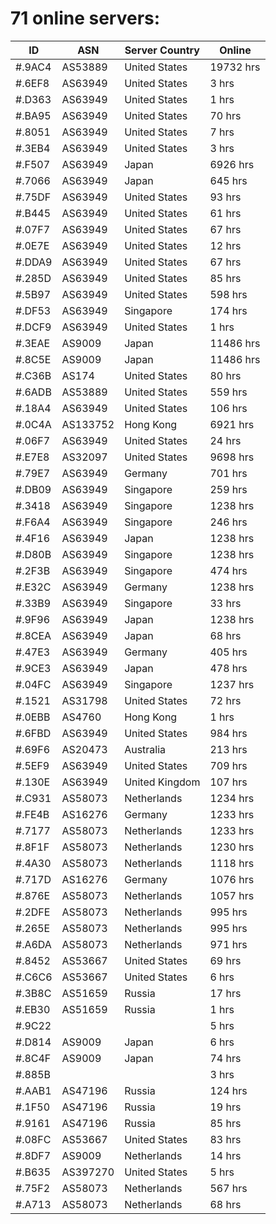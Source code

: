 # 71 online servers:

| ID | ASN | Server Country | Online |
| ------ | ------ | ------ | ------ |
| #.9AC4 | AS53889 | United States | 19732 hrs |
| #.6EF8 | AS63949 | United States | 3 hrs |
| #.D363 | AS63949 | United States | 1 hrs |
| #.BA95 | AS63949 | United States | 70 hrs |
| #.8051 | AS63949 | United States | 7 hrs |
| #.3EB4 | AS63949 | United States | 3 hrs |
| #.F507 | AS63949 | Japan | 6926 hrs |
| #.7066 | AS63949 | Japan | 645 hrs |
| #.75DF | AS63949 | United States | 93 hrs |
| #.B445 | AS63949 | United States | 61 hrs |
| #.07F7 | AS63949 | United States | 67 hrs |
| #.0E7E | AS63949 | United States | 12 hrs |
| #.DDA9 | AS63949 | United States | 67 hrs |
| #.285D | AS63949 | United States | 85 hrs |
| #.5B97 | AS63949 | United States | 598 hrs |
| #.DF53 | AS63949 | Singapore | 174 hrs |
| #.DCF9 | AS63949 | United States | 1 hrs |
| #.3EAE | AS9009 | Japan | 11486 hrs |
| #.8C5E | AS9009 | Japan | 11486 hrs |
| #.C36B | AS174 | United States | 80 hrs |
| #.6ADB | AS53889 | United States | 559 hrs |
| #.18A4 | AS63949 | United States | 106 hrs |
| #.0C4A | AS133752 | Hong Kong | 6921 hrs |
| #.06F7 | AS63949 | United States | 24 hrs |
| #.E7E8 | AS32097 | United States | 9698 hrs |
| #.79E7 | AS63949 | Germany | 701 hrs |
| #.DB09 | AS63949 | Singapore | 259 hrs |
| #.3418 | AS63949 | Singapore | 1238 hrs |
| #.F6A4 | AS63949 | Singapore | 246 hrs |
| #.4F16 | AS63949 | Japan | 1238 hrs |
| #.D80B | AS63949 | Singapore | 1238 hrs |
| #.2F3B | AS63949 | Singapore | 474 hrs |
| #.E32C | AS63949 | Germany | 1238 hrs |
| #.33B9 | AS63949 | Singapore | 33 hrs |
| #.9F96 | AS63949 | Japan | 1238 hrs |
| #.8CEA | AS63949 | Japan | 68 hrs |
| #.47E3 | AS63949 | Germany | 405 hrs |
| #.9CE3 | AS63949 | Japan | 478 hrs |
| #.04FC | AS63949 | Singapore | 1237 hrs |
| #.1521 | AS31798 | United States | 72 hrs |
| #.0EBB | AS4760 | Hong Kong | 1 hrs |
| #.6FBD | AS63949 | United States | 984 hrs |
| #.69F6 | AS20473 | Australia | 213 hrs |
| #.5EF9 | AS63949 | United States | 709 hrs |
| #.130E | AS63949 | United Kingdom | 107 hrs |
| #.C931 | AS58073 | Netherlands | 1234 hrs |
| #.FE4B | AS16276 | Germany | 1233 hrs |
| #.7177 | AS58073 | Netherlands | 1233 hrs |
| #.8F1F | AS58073 | Netherlands | 1230 hrs |
| #.4A30 | AS58073 | Netherlands | 1118 hrs |
| #.717D | AS16276 | Germany | 1076 hrs |
| #.876E | AS58073 | Netherlands | 1057 hrs |
| #.2DFE | AS58073 | Netherlands | 995 hrs |
| #.265E | AS58073 | Netherlands | 995 hrs |
| #.A6DA | AS58073 | Netherlands | 971 hrs |
| #.8452 | AS53667 | United States | 69 hrs |
| #.C6C6 | AS53667 | United States | 6 hrs |
| #.3B8C | AS51659 | Russia | 17 hrs |
| #.EB30 | AS51659 | Russia | 1 hrs |
| #.9C22 |  |  | 5 hrs |
| #.D814 | AS9009 | Japan | 6 hrs |
| #.8C4F | AS9009 | Japan | 74 hrs |
| #.885B |  |  | 3 hrs |
| #.AAB1 | AS47196 | Russia | 124 hrs |
| #.1F50 | AS47196 | Russia | 19 hrs |
| #.9161 | AS47196 | Russia | 85 hrs |
| #.08FC | AS53667 | United States | 83 hrs |
| #.8DF7 | AS9009 | Netherlands | 14 hrs |
| #.B635 | AS397270 | United States | 5 hrs |
| #.75F2 | AS58073 | Netherlands | 567 hrs |
| #.A713 | AS58073 | Netherlands | 68 hrs |

